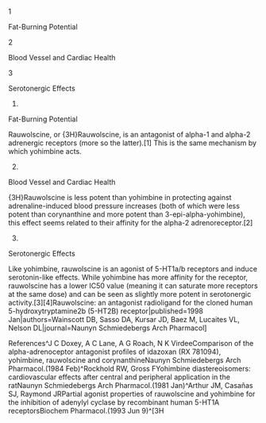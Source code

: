 1

Fat-Burning Potential

2

Blood Vessel and Cardiac Health

3

Serotonergic Effects

1.

Fat-Burning Potential

Rauwolscine, or {3H}Rauwolscine, is an antagonist of alpha-1 and alpha-2 adrenergic receptors (more so the latter).[1] This is the same mechanism by which yohimbine acts.

2.

Blood Vessel and Cardiac Health

{3H}Rauwolscine is less potent than yohimbine in protecting against adrenaline-induced blood pressure increases (both of which were less potent than corynanthine and more potent than 3-epi-alpha-yohimbine), this effect seems related to their affinity for the alpha-2 adrenoreceptor.[2]

3.

Serotonergic Effects

Like yohimbine, rauwolscine is an agonist of 5-HT1a/b receptors and induce serotonin-like effects. While yohimbine has more affinity for the receptor, rauwolscine has a lower IC50 value (meaning it can saturate more receptors at the same dose) and can be seen as slightly more potent in serotonergic activity.[3][4]Rauwolscine: an antagonist radioligand for the cloned human 5-hydroxytryptamine2b (5-HT2B) receptor|published=1998 Jan|authors=Wainscott DB, Sasso DA, Kursar JD, Baez M, Lucaites VL, Nelson DL|journal=Naunyn Schmiedebergs Arch Pharmacol]

References^J C Doxey, A C Lane, A G Roach, N K VirdeeComparison of the alpha-adrenoceptor antagonist profiles of idazoxan (RX 781094), yohimbine, rauwolscine and corynanthineNaunyn Schmiedebergs Arch Pharmacol.(1984 Feb)^Rockhold RW, Gross FYohimbine diastereoisomers: cardiovascular effects after central and peripheral application in the ratNaunyn Schmiedebergs Arch Pharmacol.(1981 Jan)^Arthur JM, Casañas SJ, Raymond JRPartial agonist properties of rauwolscine and yohimbine for the inhibition of adenylyl cyclase by recombinant human 5-HT1A receptorsBiochem Pharmacol.(1993 Jun 9)^[3H